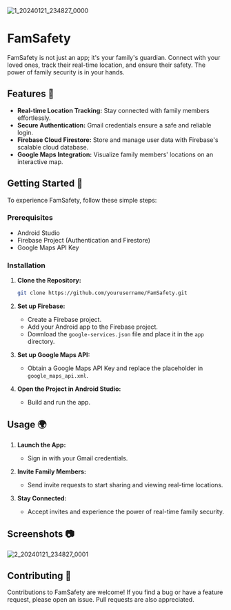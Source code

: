 
![1_20240121_234827_0000](https://github.com/vswati0101/FamSafety/assets/140166757/a6694c96-7f28-4759-8207-6f631b9b588e)
# FamSafety


FamSafety is not just an app; it's your family's guardian. Connect with your loved ones, track their real-time location, and ensure their safety. The power of family security is in your hands.

## Features 🚀

- **Real-time Location Tracking:** Stay connected with family members effortlessly.
- **Secure Authentication:** Gmail credentials ensure a safe and reliable login.
- **Firebase Cloud Firestore:** Store and manage user data with Firebase's scalable cloud database.
- **Google Maps Integration:** Visualize family members' locations on an interactive map.

## Getting Started 🌟

To experience FamSafety, follow these simple steps:

### Prerequisites

- Android Studio
- Firebase Project (Authentication and Firestore)
- Google Maps API Key

### Installation

1. **Clone the Repository:**

    ```bash
    git clone https://github.com/yourusername/FamSafety.git
    ```

2. **Set up Firebase:**
   - Create a Firebase project.
   - Add your Android app to the Firebase project.
   - Download the `google-services.json` file and place it in the `app` directory.

3. **Set up Google Maps API:**
   - Obtain a Google Maps API Key and replace the placeholder in `google_maps_api.xml`.

4. **Open the Project in Android Studio:**
   - Build and run the app.

## Usage 🌍

1. **Launch the App:**
    - Sign in with your Gmail credentials.

2. **Invite Family Members:**
    - Send invite requests to start sharing and viewing real-time locations.

3. **Stay Connected:**
    - Accept invites and experience the power of real-time family security.

## Screenshots 📷

![2_20240121_234827_0001](https://github.com/vswati0101/WeatherApp2/assets/140166757/38caca55-81e3-4342-878d-9f2b59934691)

<!-- Add more screenshots if needed -->

## Contributing 🤝

Contributions to FamSafety are welcome! If you find a bug or have a feature request, please open an issue. Pull requests are also appreciated.

